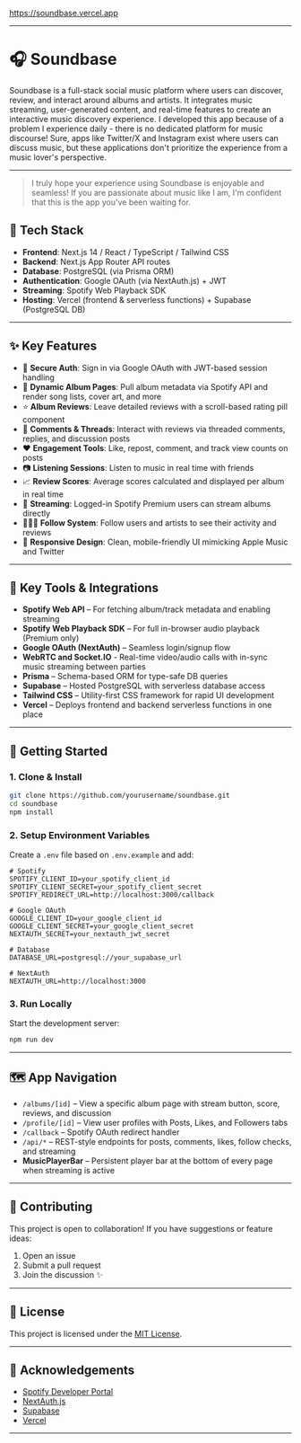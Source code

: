 https://soundbase.vercel.app

---

# 🎧 Soundbase

Soundbase is a full-stack social music platform where users can discover, review, and interact around albums and artists. It integrates music streaming, user-generated content, and real-time features to create an interactive music discovery experience. I developed this app because of a problem I experience daily - there is no dedicated platform for music discourse! Sure, apps like Twitter/X and Instagram exist where users can discuss music, but these applications don't prioritize the experience from a music lover's perspective. 

---

> I truly hope your experience using Soundbase is enjoyable and seamless! If you are passionate about music like I am, I'm confident that this is the app you've been waiting for.

## 🔧 Tech Stack

- **Frontend**: Next.js 14 / React / TypeScript / Tailwind CSS  
- **Backend**: Next.js App Router API routes  
- **Database**: PostgreSQL (via Prisma ORM)  
- **Authentication**: Google OAuth (via NextAuth.js) + JWT  
- **Streaming**: Spotify Web Playback SDK  
- **Hosting**: Vercel (frontend & serverless functions) + Supabase (PostgreSQL DB)

---

## ✨ Key Features

- 🔐 **Secure Auth**: Sign in via Google OAuth with JWT-based session handling  
- 📀 **Dynamic Album Pages**: Pull album metadata via Spotify API and render song lists, cover art, and more  
- ⭐ **Album Reviews**: Leave detailed reviews with a scroll-based rating pill component  
- 💬 **Comments & Threads**: Interact with reviews via threaded comments, replies, and discussion posts  
- ❤️ **Engagement Tools**: Like, repost, comment, and track view counts on posts
- 📷 **Listening Sessions**: Listen to music in real time with friends
- 📈 **Review Scores**: Average scores calculated and displayed per album in real time  
- 🎵 **Streaming**: Logged-in Spotify Premium users can stream albums directly  
- 🧑‍🤝‍🧑 **Follow System**: Follow users and artists to see their activity and reviews  
- 📱 **Responsive Design**: Clean, mobile-friendly UI mimicking Apple Music and Twitter  

---

## 🧰 Key Tools & Integrations

- **Spotify Web API** – For fetching album/track metadata and enabling streaming  
- **Spotify Web Playback SDK** – For full in-browser audio playback (Premium only)  
- **Google OAuth (NextAuth)** – Seamless login/signup flow
- **WebRTC and Socket.IO** - Real-time video/audio calls with in-sync music streaming between parties
- **Prisma** – Schema-based ORM for type-safe DB queries  
- **Supabase** – Hosted PostgreSQL with serverless database access  
- **Tailwind CSS** – Utility-first CSS framework for rapid UI development  
- **Vercel** – Deploys frontend and backend serverless functions in one place  

---

## 🚀 Getting Started

### 1. Clone & Install

```bash
git clone https://github.com/yourusername/soundbase.git
cd soundbase
npm install
```

### 2. Setup Environment Variables

Create a `.env` file based on `.env.example` and add:

```env
# Spotify
SPOTIFY_CLIENT_ID=your_spotify_client_id
SPOTIFY_CLIENT_SECRET=your_spotify_client_secret
SPOTIFY_REDIRECT_URL=http://localhost:3000/callback

# Google OAuth
GOOGLE_CLIENT_ID=your_google_client_id
GOOGLE_CLIENT_SECRET=your_google_client_secret
NEXTAUTH_SECRET=your_nextauth_jwt_secret

# Database
DATABASE_URL=postgresql://your_supabase_url

# NextAuth
NEXTAUTH_URL=http://localhost:3000
```

### 3. Run Locally

Start the development server:

```bash
npm run dev
```
---

## 🗺️ App Navigation

- `/albums/[id]` – View a specific album page with stream button, score, reviews, and discussion  
- `/profile/[id]` – View user profiles with Posts, Likes, and Followers tabs  
- `/callback` – Spotify OAuth redirect handler  
- `/api/*` – REST-style endpoints for posts, comments, likes, follow checks, and streaming  
- **MusicPlayerBar** – Persistent player bar at the bottom of every page when streaming is active

---

## 📌 Contributing

This project is open to collaboration! If you have suggestions or feature ideas:

1. Open an issue  
2. Submit a pull request  
3. Join the discussion ✨

---

## 📄 License

This project is licensed under the [MIT License](LICENSE).

---

## 🤝 Acknowledgements

- [Spotify Developer Portal](https://developer.spotify.com/)  
- [NextAuth.js](https://next-auth.js.org/)  
- [Supabase](https://supabase.io/)  
- [Vercel](https://vercel.com/)

---

